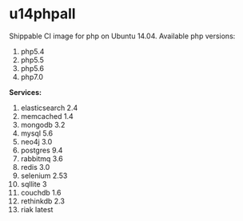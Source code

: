 u14phpall
===============
Shippable CI image for php on Ubuntu 14.04. Available php versions:
 1. php5.4
 2. php5.5
 3. php5.6
 4. php7.0

 **Services:**

 1. elasticsearch 2.4
 2. memcached 1.4
 3. mongodb 3.2
 4. mysql 5.6
 5. neo4j 3.0
 6. postgres 9.4
 7. rabbitmq 3.6
 8. redis 3.0
 9. selenium 2.53
 10. sqllite 3
 11. couchdb 1.6
 12. rethinkdb 2.3
 13. riak latest
